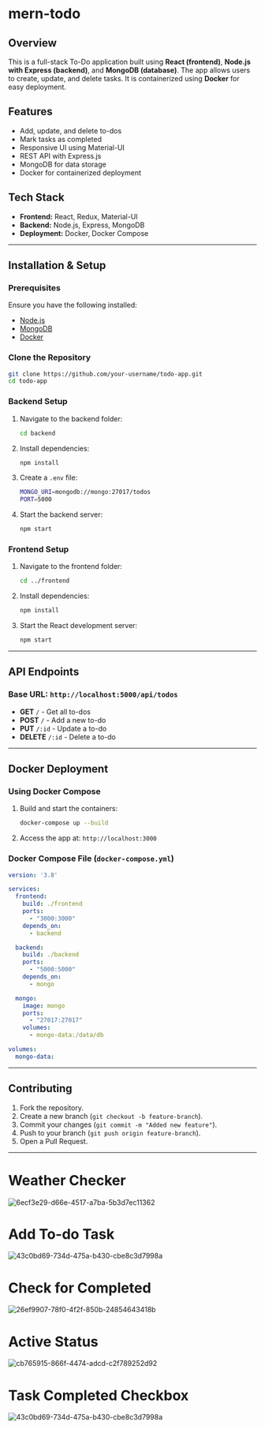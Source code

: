 # mern-todo

## Overview
This is a full-stack To-Do application built using **React (frontend)**, **Node.js with Express (backend)**, and **MongoDB (database)**. The app allows users to create, update, and delete tasks. It is containerized using **Docker** for easy deployment.

## Features
- Add, update, and delete to-dos
- Mark tasks as completed
- Responsive UI using Material-UI
- REST API with Express.js
- MongoDB for data storage
- Docker for containerized deployment

## Tech Stack
- **Frontend:** React, Redux, Material-UI
- **Backend:** Node.js, Express, MongoDB
- **Deployment:** Docker, Docker Compose

---

## Installation & Setup
### Prerequisites
Ensure you have the following installed:
- [Node.js](https://nodejs.org/)
- [MongoDB](https://www.mongodb.com/)
- [Docker](https://www.docker.com/)

### Clone the Repository
```sh
git clone https://github.com/your-username/todo-app.git
cd todo-app
```

### Backend Setup
1. Navigate to the backend folder:
   ```sh
   cd backend
   ```
2. Install dependencies:
   ```sh
   npm install
   ```
3. Create a `.env` file:
   ```sh
   MONGO_URI=mongodb://mongo:27017/todos
   PORT=5000
   ```
4. Start the backend server:
   ```sh
   npm start
   ```

### Frontend Setup
1. Navigate to the frontend folder:
   ```sh
   cd ../frontend
   ```
2. Install dependencies:
   ```sh
   npm install
   ```
3. Start the React development server:
   ```sh
   npm start
   ```

---

## API Endpoints
### Base URL: `http://localhost:5000/api/todos`
- **GET** `/` - Get all to-dos
- **POST** `/` - Add a new to-do
- **PUT** `/:id` - Update a to-do
- **DELETE** `/:id` - Delete a to-do

---

## Docker Deployment
### Using Docker Compose
1. Build and start the containers:
   ```sh
   docker-compose up --build
   ```
2. Access the app at: `http://localhost:3000`

### Docker Compose File (`docker-compose.yml`)
```yaml
version: '3.8'

services:
  frontend:
    build: ./frontend
    ports:
      - "3000:3000"
    depends_on:
      - backend

  backend:
    build: ./backend
    ports:
      - "5000:5000"
    depends_on:
      - mongo

  mongo:
    image: mongo
    ports:
      - "27017:27017"
    volumes:
      - mongo-data:/data/db

volumes:
  mongo-data:
```

---

## Contributing
1. Fork the repository.
2. Create a new branch (`git checkout -b feature-branch`).
3. Commit your changes (`git commit -m "Added new feature"`).
4. Push to your branch (`git push origin feature-branch`).
5. Open a Pull Request.

---
# Weather Checker
![6ecf3e29-d66e-4517-a7ba-5b3d7ec11362](https://github.com/user-attachments/assets/0576311f-40a4-4c6d-8cdb-1fb910c848f4)
# Add To-do Task
![43c0bd69-734d-475a-b430-cbe8c3d7998a](https://github.com/user-attachments/assets/714d80a5-4644-4f1c-8e2e-22ce4649bbda)
# Check for Completed
![26ef9907-78f0-4f2f-850b-24854643418b](https://github.com/user-attachments/assets/fba89a49-1221-41ed-b824-e8585afb2a6b)
# Active Status
![cb765915-866f-4474-adcd-c2f789252d92](https://github.com/user-attachments/assets/459c7b41-ca7f-4386-90cb-1d88d2e68759)
# Task Completed Checkbox
![43c0bd69-734d-475a-b430-cbe8c3d7998a](https://github.com/user-attachments/assets/108e012f-eca0-41c0-8618-c5f18141c6b7)
